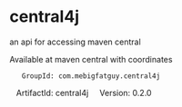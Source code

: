 central4j
=========

an api for accessing maven central


Available at maven central with coordinates

       GroupId: com.mebigfatguy.central4j
    ArtifactId: central4j
       Version: 0.2.0
